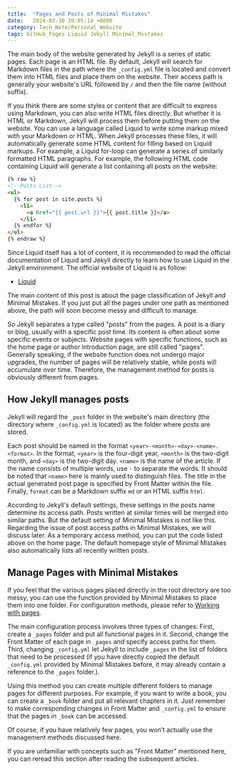 ```yaml
---
title:  "Pages and Posts of Minimal Mistakes"
date:   2024-03-30 20:05:14 +0800
category: Tech_Note/Personal_Website
tags: GitHub_Pages Liquid Jekyll Minimal_Mistakes
---
```


The main body of the website generated by Jekyll is a series of static pages. Each page is an HTML file. By default, Jekyll will search for Markdown files in the path where the `_config.yml` file is located and convert them into HTML files and place them on the website. Their access path is generally your website's URL followed by `/` and then the file name (without suffix).

If you think there are some styles or content that are difficult to express using Markdown, you can also write HTML files directly. But whether it is HTML or Markdown, Jekyll will process them before putting them on the website. You can use a language called Liquid to write some markup mixed with your Markdown or HTML. When Jekyll processes these files, it will automatically generate some HTML content for filling based on Liquid markups. For example, a Liquid for-loop can generate a series of similarly formatted HTML paragraphs. For example, the following HTML code containing Liquid will generate a list containing all posts on the website:

```html
{% raw %}
<!--Posts List-->
<ul>
  {% for post in site.posts %}
    <li>
      <a href="{{ post.url }}">{{ post.title }}</a>
    </li>
  {% endfor %}
</ul>
{% endraw %}
```

Since Liquid itself has a lot of content, it is recommended to read the official documentation of Liquid and Jekyll directly to learn how to use Liquid in the Jekyll environment. The official website of Liquid is as follow:

* [Liquid](https://shopify.github.io/liquid/)

The main content of this post is about the page classification of Jekyll and Minimal Mistakes. If you just put all the pages under one path as mentioned above, the path will soon become messy and difficult to manage.

So Jekyll separates a type called "posts" from the pages. A post is a diary or blog, usually with a specific post time. Its content is often about some specific events or subjects. Website pages with specific functions, such as the home page or author introduction page, are still called "pages". Generally speaking, if the website function does not undergo major upgrades, the number of pages will be relatively stable, while posts will accumulate over time. Therefore, the management method for posts is obviously different from pages.

## How Jekyll manages posts

Jekyll will regard the `_post` folder in the website's main directory (the directory where `_config.yml` is located) as the folder where posts are stored.

Each post should be named in the format `<year>-<month>-<day>-<name>.<format>`. In the format, `<year>` is the four-digit year, `<month>` is the two-digit month, and `<day>` is the two-digit day. `<name>` is the name of the article. If the name consists of multiple words, use `-` to separate the words. It should be noted that `<name>` here is mainly used to distinguish files. The title in the actual generated post page is specified by Front Matter within the file. Finally, `format` can be a Markdown suffix `md` or an HTML suffix `html`. 

According to Jekyll's default settings, these settings in the posts name determine its access path. Posts written at similar times will be merged into similar paths. But the default setting of Minimal Mistakes is not like this. Regarding the issue of post access paths in Minimal Mistakes, we will discuss later. As a temporary access method, you can put the code listed above on the home page. The default homepage style of Minimal Mistakes also automatically lists all recently written posts.

## Manage Pages with Minimal Mistakes

If you feel that the various pages placed directly in the root directory are too messy, you can use the function provided by Minimal Mistakes to place them into one folder. For configuration methods, please refer to [Working with pages](https://mmistakes.github.io/minimal-mistakes/docs/pages/).

The main configuration process involves three types of changes: First, create a `_pages` folder and put all functional pages in it. Second, change the Front Matter of each page in `_pages` and specify access paths for them. Third, changing `_config.yml` let Jekyll to include `_pages` in the list of folders that need to be processed (if you have directly copied the default `_config.yml` provided by Minimal Mistakes before, it may already contain a reference to the `_pages` folder.).

Using this method you can create multiple different folders to manage pages for different purposes. For example, if you want to write a book, you can create a `_book` folder and put all relevant chapters in it. Just remember to make corresponding changes in Front Matter and `_config.yml` to ensure that the pages in `_book` can be accessed.

Of course, if you have relatively few pages, you won’t actually use the management methods discussed here.

If you are unfamiliar with concepts such as "Front Matter" mentioned here, you can reread this section after reading the subsequent articles.

